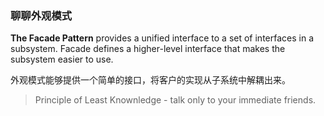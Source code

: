 ### 聊聊外观模式

**The Facade Pattern** provides a unified interface to a set of interfaces in a subsystem. Facade defines a higher-level interface that makes the subsystem easier to use.

外观模式能够提供一个简单的接口，将客户的实现从子系统中解耦出来。

> Principle of Least Knownledge - talk only to your immediate friends.